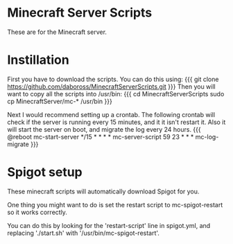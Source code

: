 Minecraft Server Scripts
========================
These are for the Minecraft server.

Instillation
============

First you have to download the scripts. You can do this using:
{{{
git clone https://github.com/daboross/MinecraftServerScripts.git
}}}
Then you will want to copy all the scripts into /usr/bin:
{{{
cd MinecraftServerScripts
sudo cp MinecraftServer/mc-* /usr/bin
}}}

Next I would recommend setting up a crontab. The following crontab will check if the server is running every 15 minutes, and it it isn't restart it. Also it will start the server on boot, and migrate the log every 24 hours.
{{{
@reboot mc-start-server
*/15 * * * * mc-server-script
59 23 * * * mc-log-migrate
}}}

Spigot setup
============
These minecraft scripts will automatically download Spigot for you.

One thing you might want to do is set the restart script to mc-spigot-restart so it works correctly.

You can do this by looking for the 'restart-script' line in spigot.yml, and replacing './start.sh' with '/usr/bin/mc-spigot-restart'.
